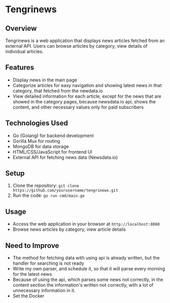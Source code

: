 # Tengrinews

## Overview
Tengrinews is a web application that displays news articles fetched from an external API. Users can browse articles by category, view details of individual articles.

## Features
- Display news in the main page
- Categorize articles for easy navigation and showing latest news in that category, that fetched from the newdata.io
- View detailed information for each article, except for the news that are showed in the category pages, because newsdata.io api, shows the content, and other necessary values only for paid subscribers

## Technologies Used
- Go (Golang) for backend development
- Gorilla Mux for routing
- MongoDB for data storage
- HTML/CSS/JavaScript for frontend UI
- External API for fetching news data (Newsdata.io)


## Setup
1. Clone the repository: `git clone https://github.com/yourusername/tengrinews.git`
2. Run the code: `go run cmd/main.go`

## Usage
- Access the web application in your browser at `http://localhost:8080`
- Browse news articles by category, view article details

## Need to Improve
- The method for fetching data with using api is already written, but the handler for searching is not ready
- Write my own parser, and schedule it, so that it will parse every morning for the latest news
- Because of using the api, which parses some news not correctly, in the content section the information's written not correctly, with a lot of unnecessary information in it.
- Set the Docker
